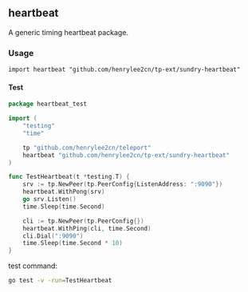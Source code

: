 ## heartbeat

A generic timing heartbeat package.

### Usage

`import heartbeat "github.com/henrylee2cn/tp-ext/sundry-heartbeat"`

#### Test

```go
package heartbeat_test

import (
	"testing"
	"time"

	tp "github.com/henrylee2cn/teleport"
	heartbeat "github.com/henrylee2cn/tp-ext/sundry-heartbeat"
)

func TestHeartbeat(t *testing.T) {
	srv := tp.NewPeer(tp.PeerConfig{ListenAddress: ":9090"})
	heartbeat.WithPong(srv)
	go srv.Listen()
	time.Sleep(time.Second)

	cli := tp.NewPeer(tp.PeerConfig{})
	heartbeat.WithPing(cli, time.Second)
	cli.Dial(":9090")
	time.Sleep(time.Second * 10)
}
```

test command:

```sh
go test -v -run=TestHeartbeat
```